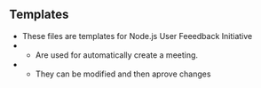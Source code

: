 ## Templates
* These files are templates for Node.js User Feeedback Initiative
* * Are used for automatically create a meeting.
* * They can be modified and then aprove changes
